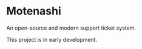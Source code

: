# Motenashi

An open-source and modern support ticket system.

This project is in early development.